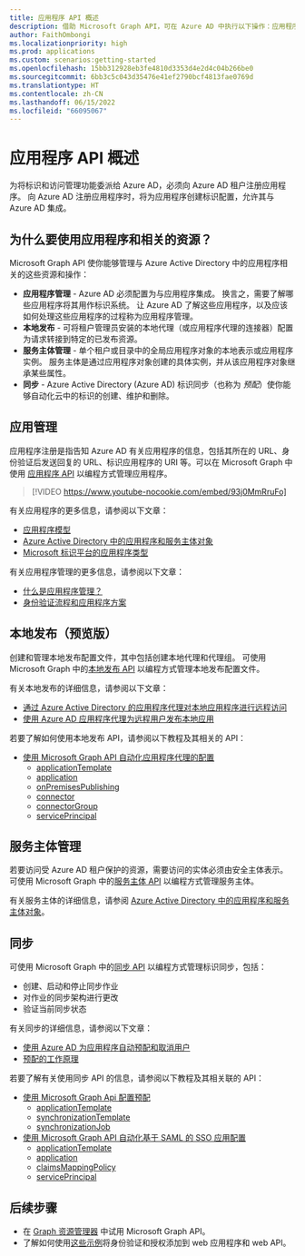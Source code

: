 ```yaml
---
title: 应用程序 API 概述
description: 借助 Microsoft Graph API，可在 Azure AD 中执行以下操作：应用程序管理、本地发布、服务主体管理和同步。
author: FaithOmbongi
ms.localizationpriority: high
ms.prod: applications
ms.custom: scenarios:getting-started
ms.openlocfilehash: 15bb312928eb3fe4810d3353d4e2d4c04b266be0
ms.sourcegitcommit: 6bb3c5c043d35476e41ef2790bcf4813fae0769d
ms.translationtype: HT
ms.contentlocale: zh-CN
ms.lasthandoff: 06/15/2022
ms.locfileid: "66095067"
---
```

# <a name="applications-api-overview"></a>应用程序 API 概述

为将标识和访问管理功能委派给 Azure AD，必须向 Azure AD 租户注册应用程序。 向 Azure AD 注册应用程序时，将为应用程序创建标识配置，允许其与 Azure AD 集成。

## <a name="why-use-applications-and-associated-resources"></a>为什么要使用应用程序和相关的资源？

Microsoft Graph API 使你能够管理与 Azure Active Directory 中的应用程序相关的这些资源和操作：
- **应用程序管理** - Azure AD 必须配置为与应用程序集成。 换言之，需要了解哪些应用程序将其用作标识系统。 让 Azure AD 了解这些应用程序，以及应该如何处理这些应用程序的过程称为应用程序管理。
- **本地发布** - 可将租户管理员安装的本地代理（或应用程序代理的连接器）配置为请求转接到特定的已发布资源。
- **服务主体管理** - 单个租户或目录中的全局应用程序对象的本地表示或应用程序实例。 服务主体是通过应用程序对象创建的具体实例，并从该应用程序对象继承某些属性。
- **同步** - Azure Active Directory (Azure AD) 标识同步（也称为 *预配*）使你能够自动化云中的标识的创建、维护和删除。

## <a name="application-management"></a>应用管理

应用程序注册是指告知 Azure AD 有关应用程序的信息，包括其所在的 URL、身份验证后发送回复的 URL、标识应用程序的 URI 等。可以在 Microsoft Graph 中使用 [应用程序 API](/graph/api/resources/application) 以编程方式管理应用程序。

> [!VIDEO https://www.youtube-nocookie.com/embed/93j0MmRruFo]

有关应用程序的更多信息，请参阅以下文章：
- [应用程序模型](/azure/active-directory/develop/application-model)
- [Azure Active Directory 中的应用程序和服务主体对象](/azure/active-directory/develop/app-objects-and-service-principals)
- [Microsoft 标识平台的应用程序类型](/azure/active-directory/develop/v2-app-types)

有关应用程序管理的更多信息，请参阅以下文章：
- [什么是应用程序管理？](/azure/active-directory/manage-apps/what-is-application-management)
- [身份验证流程和应用程序方案](/azure/active-directory/develop/authentication-flows-app-scenarios)

## <a name="on-premises-publishing-preview"></a>本地发布（预览版）

创建和管理本地发布配置文件，其中包括创建本地代理和代理组。 可使用 Microsoft Graph 中的[本地发布 API](/graph/api/resources/onpremisespublishingprofile-root) 以编程方式管理本地发布配置文件。

有关本地发布的详细信息，请参阅以下文章：
- [通过 Azure Active Directory 的应用程序代理对本地应用程序进行远程访问](/azure/active-directory/manage-apps/application-proxy)
- [使用 Azure AD 应用程序代理为远程用户发布本地应用](/azure/active-directory/manage-apps/what-is-application-proxy)

若要了解如何使用本地发布 API，请参阅以下教程及其相关的 API：
- [使用 Microsoft Graph API 自动化应用程序代理的配置](./application-proxy-configure-api.md)
    - [applicationTemplate](/graph/api/resources/applicationtemplate)
    - [application](/graph/api/resources/application)
    - [onPremisesPublishing](/graph/api/resources/onpremisespublishingprofile-root)
    - [connector](/graph/api/resources/connector)
    - [connectorGroup](/graph/api/resources/connectorgroup)
    - [servicePrincipal](/graph/api/resources/serviceprincipal)

## <a name="service-principal-management"></a>服务主体管理

若要访问受 Azure AD 租户保护的资源，需要访问的实体必须由安全主体表示。 可使用 Microsoft Graph 中的[服务主体 API](/graph/api/resources/serviceprincipal) 以编程方式管理服务主体。

有关服务主体的详细信息，请参阅 [Azure Active Directory 中的应用程序和服务主体对象](/azure/active-directory/develop/app-objects-and-service-principals)。

## <a name="synchronization"></a>同步

可使用 Microsoft Graph 中的[同步 API](/graph/api/resources/synchronization-overview) 以编程方式管理标识同步，包括：
- 创建、启动和停止同步作业
- 对作业的同步架构进行更改
- 验证当前同步状态

有关同步的详细信息，请参阅以下文章：
- [使用 Azure AD 为应用程序自动预配和取消用户](/azure/active-directory/app-provisioning/user-provisioning)
- [预配的工作原理](/azure/active-directory/app-provisioning/how-provisioning-works)

若要了解有关使用同步 API 的信息，请参阅以下教程及其相关联的 API：
- [使用 Microsoft Graph Api 配置预配](/azure/active-directory/app-provisioning/application-provisioning-configuration-api)
    - [applicationTemplate](/graph/api/resources/applicationtemplate)
    - [synchronizationTemplate](/graph/api/resources/synchronization-synchronizationtemplate)
    - [synchronizationJob](/graph/api/resources/synchronization-synchronizationjob)
- [使用 Microsoft Graph API 自动化基于 SAML 的 SSO 应用配置](/azure/active-directory/manage-apps/application-saml-sso-configure-api)
    - [applicationTemplate](/graph/api/resources/applicationtemplate)
    - [application](/graph/api/resources/application)
    - [claimsMappingPolicy](/graph/api/resources/claimsmappingpolicy)
    - [servicePrincipal](/graph/api/resources/serviceprincipal)

## <a name="next-steps"></a>后续步骤

- 在 [Graph 资源管理器](https://developer.microsoft.com/graph/graph-explorer) 中试用 Microsoft Graph API。
- 了解如何使用[这些示例](/azure/active-directory/develop/sample-v2-code)将身份验证和授权添加到 web 应用程序和 web API。
